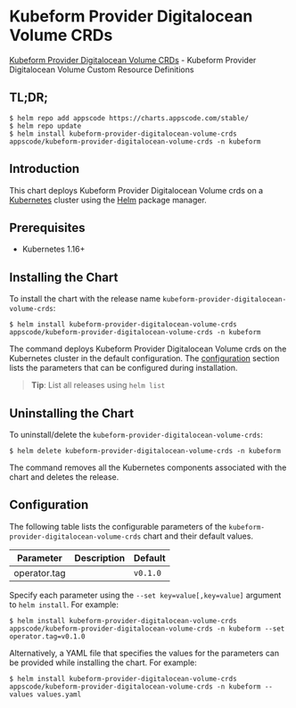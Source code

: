 # Kubeform Provider Digitalocean Volume CRDs

[Kubeform Provider Digitalocean Volume CRDs](https://github.com/kubeform) - Kubeform Provider Digitalocean Volume Custom Resource Definitions

## TL;DR;

```console
$ helm repo add appscode https://charts.appscode.com/stable/
$ helm repo update
$ helm install kubeform-provider-digitalocean-volume-crds appscode/kubeform-provider-digitalocean-volume-crds -n kubeform
```

## Introduction

This chart deploys Kubeform Provider Digitalocean Volume crds on a [Kubernetes](http://kubernetes.io) cluster using the [Helm](https://helm.sh) package manager.

## Prerequisites

- Kubernetes 1.16+

## Installing the Chart

To install the chart with the release name `kubeform-provider-digitalocean-volume-crds`:

```console
$ helm install kubeform-provider-digitalocean-volume-crds appscode/kubeform-provider-digitalocean-volume-crds -n kubeform
```

The command deploys Kubeform Provider Digitalocean Volume crds on the Kubernetes cluster in the default configuration. The [configuration](#configuration) section lists the parameters that can be configured during installation.

> **Tip**: List all releases using `helm list`

## Uninstalling the Chart

To uninstall/delete the `kubeform-provider-digitalocean-volume-crds`:

```console
$ helm delete kubeform-provider-digitalocean-volume-crds -n kubeform
```

The command removes all the Kubernetes components associated with the chart and deletes the release.

## Configuration

The following table lists the configurable parameters of the `kubeform-provider-digitalocean-volume-crds` chart and their default values.

|  Parameter   | Description | Default  |
|--------------|-------------|----------|
| operator.tag |             | `v0.1.0` |


Specify each parameter using the `--set key=value[,key=value]` argument to `helm install`. For example:

```console
$ helm install kubeform-provider-digitalocean-volume-crds appscode/kubeform-provider-digitalocean-volume-crds -n kubeform --set operator.tag=v0.1.0
```

Alternatively, a YAML file that specifies the values for the parameters can be provided while
installing the chart. For example:

```console
$ helm install kubeform-provider-digitalocean-volume-crds appscode/kubeform-provider-digitalocean-volume-crds -n kubeform --values values.yaml
```
